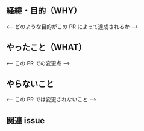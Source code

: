 ## 経緯・目的（WHY）

<-- どのような目的がこの PR によって達成されるか -->

##  やったこと（WHAT）

<-- この PR での変更点 -->

## やらないこと

<-- この PR では変更されないこと -->

## 関連 issue
